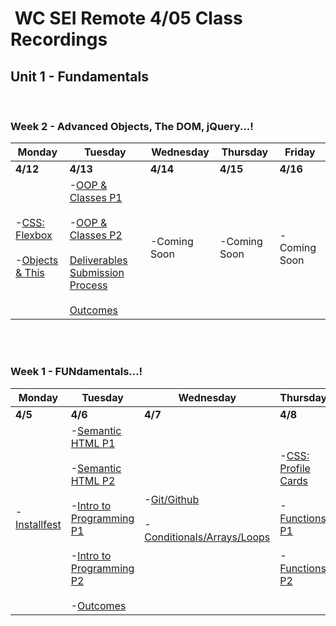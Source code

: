 <h1><img src="https://ga-dash.s3.amazonaws.com/production/assets/logo-9f88ae6c9c3871690e33280fcf557f33.png" alt="" style="max-width:100%;" /> WC SEI Remote 4/05 Class Recordings</h1>


## Unit 1 - Fundamentals
<br />

### Week 2 - Advanced Objects, The DOM, jQuery...!

Monday | Tuesday | Wednesday | Thursday | Friday
--- | --- | --- | --- | ---
**4/12** | **4/13** | **4/14** | **4/15** | **4/16**
-[CSS: Flexbox](https://generalassembly.zoom.us/rec/share/tHX2mal8K4ekq6-zMauSM3IWeNGRITDcgUBwLxv5m0r1H76iau11D0bb9XozBExH.56KFQeOVVQtzhe-d?startTime=1618243944000)<br /><br /> -[Objects & This](https://generalassembly.zoom.us/rec/share/tHX2mal8K4ekq6-zMauSM3IWeNGRITDcgUBwLxv5m0r1H76iau11D0bb9XozBExH.56KFQeOVVQtzhe-d?startTime=1618262767000) | -[OOP & Classes P1](https://generalassembly.zoom.us/rec/share/rp-WzrnozHpQ3Er6jtSaeVBtKDbIXhU7B3TcF2YEQXI9K-NppjHgqCqR0XO6HPNR.57q_1hbfbGlkY01v?startTime=1618329841000)<br /><br /> -[OOP & Classes P2](https://generalassembly.zoom.us/rec/share/rp-WzrnozHpQ3Er6jtSaeVBtKDbIXhU7B3TcF2YEQXI9K-NppjHgqCqR0XO6HPNR.57q_1hbfbGlkY01v?startTime=1618351214000)<br /><br /> [Deliverables Submission Process](https://generalassembly.zoom.us/rec/share/rp-WzrnozHpQ3Er6jtSaeVBtKDbIXhU7B3TcF2YEQXI9K-NppjHgqCqR0XO6HPNR.57q_1hbfbGlkY01v?startTime=1618352508000)<br /><br /> [Outcomes](https://generalassembly.zoom.us/rec/share/rp-WzrnozHpQ3Er6jtSaeVBtKDbIXhU7B3TcF2YEQXI9K-NppjHgqCqR0XO6HPNR.57q_1hbfbGlkY01v?startTime=1618344060000) | -Coming Soon | -Coming Soon | -Coming Soon |

<br />
<br />

### Week 1 - FUNdamentals...!

Monday | Tuesday | Wednesday | Thursday | Friday
--- | --- | --- | --- | ---
**4/5** | **4/6** | **4/7** | **4/8** | **4/9**
-[Installfest](https://generalassembly.zoom.us/rec/share/Nd38KhouVr1bv0KhY-JTVhOnBATMnlImdtFVwt4_XQ8rZkDLkO306jRQoXBvaGsU.qByexZPGYt-nYCDm?startTime=1617653316000) | -[Semantic HTML P1](https://generalassembly.zoom.us/rec/share/sKMvuVFTx7OpHUt7IPj_PtnPAAgMz9uNi1FLWQo6PjAZEmCigfjm4FhdUcxZoEdX.C5nFq-9mXpEM-rUG?startTime=1617725483000)<br /><br /> -[Semantic HTML P2](https://generalassembly.zoom.us/rec/share/zwnuAlaLoEGswQBCrX5HIOIZxyXdYhESq-4m_mLHvloyo4EgUtnyl0c5sc00zJaW.gjDgWChgoppFvZRG?startTime=1617729977000)<br /><br /> -[Intro to Programming P1](https://generalassembly.zoom.us/rec/share/zwnuAlaLoEGswQBCrX5HIOIZxyXdYhESq-4m_mLHvloyo4EgUtnyl0c5sc00zJaW.gjDgWChgoppFvZRG?startTime=1617732231000)<br /><br /> -[Intro to Programming P2](https://generalassembly.zoom.us/rec/share/zwnuAlaLoEGswQBCrX5HIOIZxyXdYhESq-4m_mLHvloyo4EgUtnyl0c5sc00zJaW.gjDgWChgoppFvZRG?startTime=1617747121000)<br /><br /> -[Outcomes](https://generalassembly.zoom.us/rec/share/zwnuAlaLoEGswQBCrX5HIOIZxyXdYhESq-4m_mLHvloyo4EgUtnyl0c5sc00zJaW.gjDgWChgoppFvZRG?startTime=1617739650000) | -[Git/Github](https://generalassembly.zoom.us/rec/share/bLIcThaV1ZnM18ozVltEsUmAJm7Wg6VbwAFMfHuhRigvNTAVaqQ8eBXmnR4--yI.HhH3IogX9n4bS4Hc?startTime=1617816734000)<br /><br /> -[Conditionals/Arrays/Loops](https://generalassembly.zoom.us/rec/share/bLIcThaV1ZnM18ozVltEsUmAJm7Wg6VbwAFMfHuhRigvNTAVaqQ8eBXmnR4--yI.HhH3IogX9n4bS4Hc?startTime=1617825813000) | -[CSS: Profile Cards](https://generalassembly.zoom.us/rec/share/QsRrguqM3pVYNS5AMhxOQMOKmhQg7TcRFqhr7G5SVWzFFb-6BlJU_NtnhCKkROFJ.3wtHkWnuXiKbbkzy?startTime=1617899481000)<br /><br /> -[Functions P1](https://generalassembly.zoom.us/rec/share/QsRrguqM3pVYNS5AMhxOQMOKmhQg7TcRFqhr7G5SVWzFFb-6BlJU_NtnhCKkROFJ.3wtHkWnuXiKbbkzy?startTime=1617916911000)<br /><br /> -[Functions P2](https://generalassembly.zoom.us/rec/share/QsRrguqM3pVYNS5AMhxOQMOKmhQg7TcRFqhr7G5SVWzFFb-6BlJU_NtnhCKkROFJ.3wtHkWnuXiKbbkzy?startTime=1617923801000) | -[CSS Landing Page](https://generalassembly.zoom.us/rec/share/jLqmoSox0lGePEz-XpxYEl2R2HOFozPfwYdBpQWWHDXZ1femHH4sVtQPCGkHApyL.GSvBkVnSq7acuA_X?startTime=1617984188000)<br /><br /> -[Objects](https://generalassembly.zoom.us/rec/share/jLqmoSox0lGePEz-XpxYEl2R2HOFozPfwYdBpQWWHDXZ1femHH4sVtQPCGkHApyL.GSvBkVnSq7acuA_X?startTime=1617998915000) |
